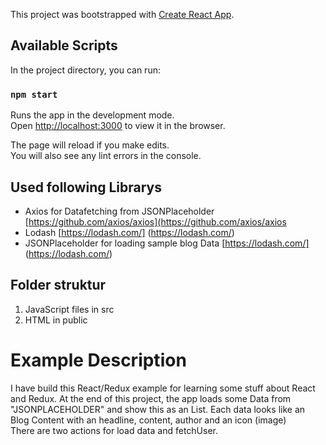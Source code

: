 This project was bootstrapped with [Create React App](https://github.com/facebook/create-react-app).

## Available Scripts

In the project directory, you can run:

### `npm start`

Runs the app in the development mode.<br />
Open [http://localhost:3000](http://localhost:3000) to view it in the browser.

The page will reload if you make edits.<br />
You will also see any lint errors in the console.

## Used following Librarys
+ Axios for Datafetching from JSONPlaceholder [https://github.com/axios/axios](https://github.com/axios/axios
+ Lodash [https://lodash.com/] (https://lodash.com/)
+ JSONPlaceholder for loading sample blog Data [https://lodash.com/] (https://lodash.com/)

## Folder struktur
1. JavaScript files in src
2. HTML in public

# Example Description
I have build this React/Redux example for learning some stuff about React and Redux. At the end of this project, the app loads some Data from "JSONPLACEHOLDER" and show this as an List. 
Each data looks like an Blog Content with an headline, content, author and an icon (image)
<br />
There are two actions for load data and fetchUser. 


